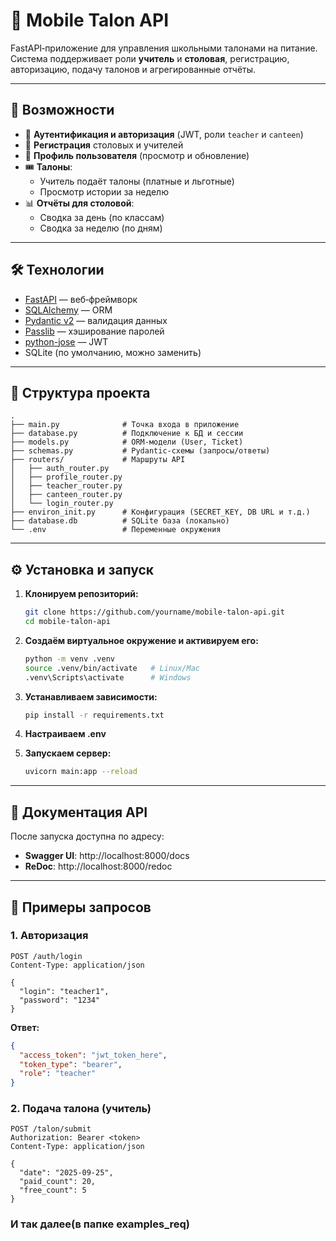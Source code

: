 # 📱 Mobile Talon API

FastAPI‑приложение для управления школьными талонами на питание.  
Система поддерживает роли **учитель** и **столовая**, регистрацию, авторизацию, подачу талонов и агрегированные отчёты.

---

## 🚀 Возможности

- 🔑 **Аутентификация и авторизация** (JWT, роли `teacher` и `canteen`)
- 🏫 **Регистрация** столовых и учителей
- 👤 **Профиль пользователя** (просмотр и обновление)
- 🎟 **Талоны**:
  - Учитель подаёт талоны (платные и льготные)
  - Просмотр истории за неделю
- 📊 **Отчёты для столовой**:
  - Сводка за день (по классам)
  - Сводка за неделю (по дням)

---

## 🛠 Технологии

- [FastAPI](https://fastapi.tiangolo.com/) — веб‑фреймворк
- [SQLAlchemy](https://www.sqlalchemy.org/) — ORM
- [Pydantic v2](https://docs.pydantic.dev/) — валидация данных
- [Passlib](https://passlib.readthedocs.io/) — хэширование паролей
- [python-jose](https://python-jose.readthedocs.io/) — JWT
- SQLite (по умолчанию, можно заменить)

---

## 📂 Структура проекта

```
.
├── main.py              # Точка входа в приложение
├── database.py          # Подключение к БД и сессии
├── models.py            # ORM-модели (User, Ticket)
├── schemas.py           # Pydantic-схемы (запросы/ответы)
├── routers/             # Маршруты API
│   ├── auth_router.py
│   ├── profile_router.py
│   ├── teacher_router.py
│   ├── canteen_router.py
│   └── login_router.py
├── environ_init.py      # Конфигурация (SECRET_KEY, DB URL и т.д.)
├── database.db          # SQLite база (локально)
└── .env                 # Переменные окружения
```

---

## ⚙️ Установка и запуск

1. **Клонируем репозиторий:**
   ```bash
   git clone https://github.com/yourname/mobile-talon-api.git
   cd mobile-talon-api
   ```

2. **Создаём виртуальное окружение и активируем его:**
   ```bash
   python -m venv .venv
   source .venv/bin/activate   # Linux/Mac
   .venv\Scripts\activate      # Windows
   ```

3. **Устанавливаем зависимости:**
   ```bash
   pip install -r requirements.txt
   ```

4. **Настраиваем .env**

5. **Запускаем сервер:**
   ```bash
   uvicorn main:app --reload
   ```

---

## 📖 Документация API

После запуска доступна по адресу:

- **Swagger UI**: http://localhost:8000/docs
- **ReDoc**: http://localhost:8000/redoc

---

## 🔐 Примеры запросов

### 1. Авторизация

```http
POST /auth/login
Content-Type: application/json

{
  "login": "teacher1",
  "password": "1234"
}
```

**Ответ:**

```json
{
  "access_token": "jwt_token_here",
  "token_type": "bearer",
  "role": "teacher"
}
```

### 2. Подача талона (учитель)

```http
POST /talon/submit
Authorization: Bearer <token>
Content-Type: application/json

{
  "date": "2025-09-25",
  "paid_count": 20,
  "free_count": 5
}

```

### И так далее(в папке examples_req)

```